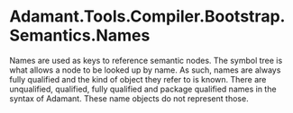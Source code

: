 # Adamant.Tools.Compiler.Bootstrap.Semantics.Names

Names are used as keys to reference semantic nodes. The symbol tree is what allows a node to be looked up by name. As such, names are always fully qualified and the kind of object they refer to is known. There are unqualified, qualified, fully qualified and package qualified names in the syntax of Adamant. These name objects do not represent those.
